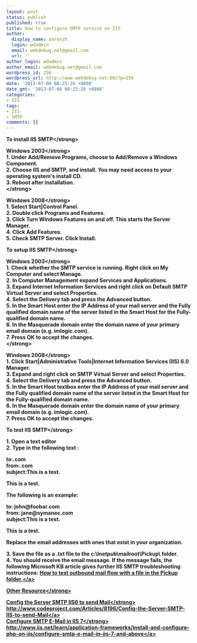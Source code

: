 ```yaml
---
layout: post
status: publish
published: true
title: How to configure SMTP service on IIS
author:
  display_name: aaronzh
  login: wdadmin
  email: webdebug.net@gmail.com
  url: ''
author_login: wdadmin
author_email: webdebug.net@gmail.com
wordpress_id: 256
wordpress_url: http://www.webdebug.net:80/?p=256
date: '2013-07-08 08:25:26 +0800'
date_gmt: '2013-07-08 08:25:26 +0800'
categories:
- IIS
tags:
- IIS
- SMTP
comments: []
---
```

<p><strong>To install IIS SMTP<&#47;strong></p>
<p><strong>Windows 2003<&#47;strong><br />
1. Under Add&#47;Remove Programs, choose to Add&#47;Remove a Windows Component.<br />
2. Choose IIS and SMTP, and install. You may need access to your operating system's install CD.<br />
3. Reboot after installation.<br />
<strong><&#47;strong></p>
<p><strong>Windows 2008<&#47;strong><br />
1. Select Start|Control Panel.<br />
2. Double click Programs and Features.<br />
3. Click Turn Windows Features on and off. This starts the Server Manager.<br />
4. Click Add Features.<br />
5. Check SMTP Server. Click Install.</p>
<p><strong>To setup IIS SMTP<&#47;strong></p>
<p><strong>Windows 2003<&#47;strong><br />
1. Check whether the SMTP service is running. Right click on My Computer and select Manage.<br />
2. In Computer Management expand Services and Applications.<br />
3. Expand Internet Information Services and right click on Default SMTP Virtual Server and select Properties.<br />
4. Select the Delivery tab and press the Advanced button.<br />
5. In the Smart Host enter the IP Address of your mail server and the Fully qualified domain name of the server listed in the Smart Host for the Fully-qualified domain name.<br />
6. In the Masquerade domain enter the domain name of your primary email domain (e.g. imlogic.com).<br />
7. Press OK to accept the changes.<br />
<strong><&#47;strong></p>
<p><strong>Windows 2008<&#47;strong><br />
1. Click Start|Administrative Tools|Internet Information Services (IIS) 6.0 Manager.<br />
3. Expand <computername> and right click on SMTP Virtual Server and select Properties.<br />
4. Select the Delivery tab and press the Advanced button.<br />
5. In the Smart Host textbox enter the IP Address of your mail server and the Fully qualified domain name of the server listed in the Smart Host for the Fully-qualified domain name.<br />
6. In the Masquerade domain enter the domain name of your primary email domain (e.g. imlogic.com).<br />
7. Press OK to accept the changes.</p>
<p><strong>To test IIS SMTP<&#47;strong></p>
<p>1. Open a text editor<br />
2. Type in the following text :</p>
<p>to:<user><email domain>.com<br />
from:<user><email domain>.com<br />
subject:This is a test.</p>
<p>This is a test.</p>
<p>The following is an example:</p>
<p>to: john@foobar.com<br />
from: jane@symanec.com<br />
subject:This is a test.</p>
<p>This is a test.</p>
<p>Replace the email addresses with ones that exist in your organization.</p>
<p>3. Save the file as a .txt file to the c:\Inetpub\mailroot\Pickup\ folder.<br />
4. You should receive the email message. If the message fails, the following Microsoft KB article gives further IIS SMTP troubleshooting instructions: <a href="http:&#47;&#47;support.microsoft.com&#47;?id=297700" target="_blank">How to test outbound mail flow with a file in the Pickup folder.<&#47;a></p>
<p><strong>Other Resource<&#47;strong></p>
<p><strong>Config the Server SMTP IIS6 to send Mail<&#47;strong><br />
<a href="http:&#47;&#47;www.codeproject.com&#47;Articles&#47;8196&#47;Config-the-Server-SMTP-IIS-to-send-Mail" target="_blank">http:&#47;&#47;www.codeproject.com&#47;Articles&#47;8196&#47;Config-the-Server-SMTP-IIS-to-send-Mail<&#47;a><br />
<strong>Configure SMTP E-Mail in IIS 7<&#47;strong><br />
<a href="http:&#47;&#47;www.iis.net&#47;learn&#47;application-frameworks&#47;install-and-configure-php-on-iis&#47;configure-smtp-e-mail-in-iis-7-and-above" target="_blank">http:&#47;&#47;www.iis.net&#47;learn&#47;application-frameworks&#47;install-and-configure-php-on-iis&#47;configure-smtp-e-mail-in-iis-7-and-above<&#47;a></p>

